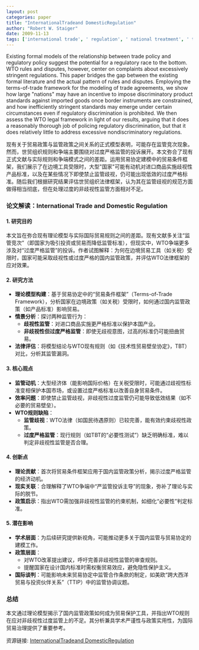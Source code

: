 ```yaml
---
layout: post
categories: paper
title: "InternationalTradeand DomesticRegulation"
author: "Robert W. Staiger"
date: 2009-11-13
tags: ['international trade', ' regulation', ' national treatment', ' technical barriers to trade']
---
```


Existing formal models of the relationship between trade policy and regulatory policy suggest the potential for a regulatory race to the bottom. WTO rules and disputes, however, center on complaints about excessively stringent regulations. This paper bridges the gap between the existing formal literature and the actual pattern of rules and disputes. Employing the terms-of-trade  framework for the modeling of trade  agreements, we show how large "nations" may have an incentive to impose discriminatory product standards against imported goods once border instruments are constrained, and how inefficiently stringent standards may emerge under certain circumstances even if regulatory discrimination is prohibited. We then assess the WTO legal framework in light of our results, arguing that it does a reasonably thorough job of policing regulatory discrimination, but that it does relatively little to address excessive nondiscriminatory regulations.

现有关于贸易政策与监管政策之间关系的正式模型表明，可能存在监管竞次现象。然而，世贸组织规则和争端主要围绕对过度严格监管的投诉展开。本文弥合了现有正式文献与实际规则和争端模式之间的差距。运用贸易协定建模中的贸易条件框架，我们展示了在边境工具受限时，大型"国家"可能有动机对进口商品实施歧视性产品标准，以及在某些情况下即使禁止监管歧视，仍可能出现低效的过度严格标准。随后我们根据研究结果评估世贸组织法律框架，认为其在监管歧视的规范方面做得相当彻底，但在处理过度的非歧视性监管方面相对不足。

### **论文解读：International Trade and Domestic Regulation**  

#### **1. 研究目的**  
本文旨在弥合现有理论模型与实际国际贸易规则之间的差距。现有文献多关注“监管竞次”（即国家为吸引投资或贸易而降低监管标准），但现实中，WTO争端更多涉及对“过度严格监管”的投诉。作者试图解释：为何在边境贸易工具（如关税）受限时，国家可能采取歧视性或过度严格的国内监管政策，并评估WTO法律框架的应对效果。  

#### **2. 研究方法**  
- **理论模型构建**：基于贸易协定中的“贸易条件框架”（Terms-of-Trade Framework），分析国家在边境政策（如关税）受限时，如何通过国内监管政策（如产品标准）影响贸易。  
- **情景分析**：探讨两种监管行为：  
  - **歧视性监管**：对进口商品实施更严格标准以保护本国产业。  
  - **非歧视性但过度严格监管**：即使无歧视意图，过高的标准仍可能扭曲贸易。  
- **法律评估**：将模型结论与WTO现有规则（如《技术性贸易壁垒协定》，TBT）对比，分析其监管漏洞。  

#### **3. 核心观点**  
- **监管动机**：大型经济体（能影响国际价格）在关税受限时，可能通过歧视性标准变相保护本国市场，或设置过度严格标准以改善自身贸易条件。  
- **效率问题**：即使禁止监管歧视，非歧视性过度监管仍可能导致低效结果（如不必要的贸易壁垒）。  
- **WTO规则缺陷**：  
  - **监管歧视**：WTO法律（如国民待遇原则）已较完善，能有效约束歧视性政策。  
  - **过度严格监管**：现行规则（如TBT的“必要性测试”）缺乏明确标准，难以判定非歧视性监管是否合理。  

#### **4. 创新点**  
- **理论贡献**：首次将贸易条件框架应用于国内监管政策分析，揭示过度严格监管的经济动机。  
- **现实关联**：合理解释了WTO争端中“严监管投诉主导”的现象，弥补了理论与实际的脱节。  
- **政策启示**：指出WTO需加强非歧视性监管的约束机制，如细化“必要性”判定标准。  

#### **5. 潜在影响**  
- **学术层面**：为后续研究提供新视角，可能推动更多关于国内监管与贸易协定的建模工作。  
- **政策层面**：  
  - 对WTO改革提出建议，呼吁完善非歧视性监管的审查规则。  
  - 提醒国家在设计国内标准时需权衡贸易效应，避免隐性保护主义。  
- **国际谈判**：可能影响未来贸易协定中监管合作条款的制定，如美欧“跨大西洋贸易与投资伙伴关系”（TTIP）中的监管协调议题。  

### **总结**  
本文通过理论模型揭示了国内监管政策如何成为贸易保护工具，并指出WTO规则在应对非歧视性过度监管上的不足。其分析兼具学术严谨性与政策实用性，为国际贸易治理提供了重要参考。

资源链接: [InternationalTradeand DomesticRegulation](https://papers.ssrn.com/sol3/papers.cfm?abstract_id=1504913)
